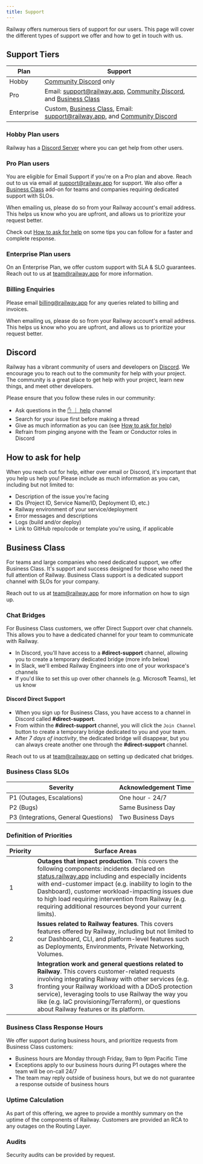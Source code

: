 ```yaml
---
title: Support
---
```


Railway offers numerous tiers of support for our users. This page will cover the different types of support we offer and how to get in touch with us.

## Support Tiers

| Plan       | Support                                                                                                                                                  |
| ---------- | -------------------------------------------------------------------------------------------------------------------------------------------------------- |
| Hobby      | [Community Discord](https://discord.gg/railway) only                                                                                                     |
| Pro        | Email: [support@railway.app](mailto:support@railway.app), [Community Discord](https://discord.gg/railway), and [Business Class](#business-class)         |
| Enterprise | Custom, [Business Class](#business-class), Email: [support@railway.app](mailto:support@railway.app), and [Community Discord](https://discord.gg/railway) |

### Hobby Plan users

Railway has a <a href="https://discord.gg/railway" target="_blank">Discord Server</a> where you can get help from other users.

### Pro Plan users

You are eligible for Email Support if you're on a Pro plan and above. Reach out to us via email at [support@railway.app](mailto:support@railway.app) for support. We also offer a [Business Class](#business-class) add-on for teams and companies requiring dedicated support with SLOs.

When emailing us, please do so from your Railway account's email address. This helps us know who you are upfront, and allows us to prioritize your request better.

Check out [How to ask for help](#how-to-ask-for-help) on some tips you can follow for a faster and complete response.

### Enterprise Plan users

On an Enterprise Plan, we offer custom support with SLA & SLO guarantees. Reach out to us at [team@railway.app](mailto:team@railway.app) for more information.

### Billing Enquiries

Please email [billing@railway.app](mailto:billing@railway.app) for any queries related to billing and invoices.

When emailing us, please do so from your Railway account's email address. This helps us know who you are upfront, and allows us to prioritize your request better.

## Discord

Railway has a vibrant community of users and developers on  <a href="https://discord.gg/railway" target="_blank">Discord</a>. We encourage you to reach out to the community for help with your project. The community is a great place to get help with your project, learn new things, and meet other developers.

Please ensure that you follow these rules in our community:
- Ask questions in the  <a href="https://discord.com/channels/713503345364697088/1006629907067064482" target="_blank">✋ ｜ help</a> channel
- Search for your issue first before making a thread
- Give as much information as you can (see [How to ask for help](#how-to-ask-for-help))
- Refrain from pinging anyone with the Team or Conductor roles in Discord

## How to ask for help

When you reach out for help, either over email or Discord, it's important that you help us help you! Please include as much information as you can, including but not limited to:
- Description of the issue you're facing
- IDs (Project ID, Service Name/ID, Deployment ID, etc.)
- Railway environment of your service/deployment
- Error messages and descriptions
- Logs (build and/or deploy)
- Link to GitHub repo/code or template you're using, if applicable

## Business Class

For teams and large companies who need dedicated support, we offer Business Class. It's support and success designed for those who need the full attention of Railway. Business Class support is a dedicated support channel with SLOs for your company.

Reach out to us at [team@railway.app](mailto:team@railway.app) for more information on how to sign up.

### Chat Bridges

For Business Class customers, we offer Direct Support over chat channels. This allows you to have a dedicated channel for your team to communicate with Railway.

- In Discord, you'll have access to a **#direct-support** channel, allowing you to create a temporary dedicated bridge (more info below)
- In Slack, we'll embed Railway Engineers into one of your workspace's channels
- If you'd like to set this up over other channels (e.g. Microsoft Teams), let us know

#### Discord Direct Support

- When you sign up for Business Class, you have access to a channel in Discord called **#direct-support**.
- From within the **#direct-support** channel, you will click the `Join Channel` button to create a temporary bridge dedicated to you and your team.
- After *7 days of inactivity*, the dedicated bridge will disappear, but you can always create another one through the **#direct-support** channel.

Reach out to us at [team@railway.app](mailto:team@railway.app) on setting up dedicated chat bridges.

### Business Class SLOs

| Severity                             | Acknowledgement Time |
| ------------------------------------ | -------------------- |
| P1 (Outages, Escalations)            | One hour - 24/7      |
| P2 (Bugs)                            | Same Business Day    |
| P3 (Integrations, General Questions) | Two Business Days    |

### Definition of Priorities

| Priority | Surface Areas                                                                                                                                                                                                                                                                                                                                                                                                       |
| -------- | ------------------------------------------------------------------------------------------------------------------------------------------------------------------------------------------------------------------------------------------------------------------------------------------------------------------------------------------------------------------------------------------------------------------- |
| 1        | **Outages that impact production**. This covers the following components: incidents declared on <a href="https://status.railway.app/" target="_blank">status.railway.app</a> including and especially incidents with end-customer impact (e.g. inability to login to the Dashboard), customer workload-impacting issues due to high load requiring intervention from Railway (e.g. requiring additional resources beyond your current limits). |
| 2        | **Issues related to Railway features**. This covers features offered by Railway, including but not limited to our Dashboard, CLI, and platform-level features such as Deployments, Environments, Private Networking, Volumes.                                                                                                                                                                                       |
| 3        | **Integration work and general questions related to Railway**. This covers customer-related requests involving integrating Railway with other services (e.g. fronting your Railway workload with a DDoS protection service), leveraging tools to use Railway the way you like (e.g. IaC provisioning/Terraform), or questions about Railway features or its platform.                                               |

### Business Class Response Hours

We offer support during business hours, and prioritize requests from Business Class customers:
- Business hours are Monday through Friday, 9am to 9pm Pacific Time
- Exceptions apply to our business hours during P1 outages where the team will be on-call 24/7
- The team may reply outside of business hours, but we do not guarantee a response outside of business hours

### Uptime Calculation

As part of this offering, we agree to provide a monthly summary on the uptime of the components of Railway. Customers are provided an RCA to any outages on the Routing Layer.

### Audits

Security audits can be provided by request.
